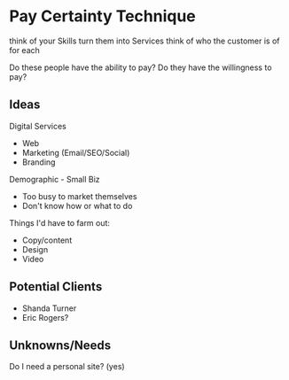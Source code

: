 # Pay Certainty Technique

think of your Skills 
turn them into Services
think of who the customer is of for each

Do these people have the ability to pay?
Do they have the willingness to pay?

## Ideas

Digital Services

- Web
- Marketing (Email/SEO/Social)
- Branding

Demographic - Small Biz

- Too busy to market themselves
- Don't know how or what to do

Things I'd have to farm out:

- Copy/content
- Design
- Video

## Potential Clients

- Shanda Turner
- Eric Rogers?

## Unknowns/Needs

Do I need a personal site? (yes)
